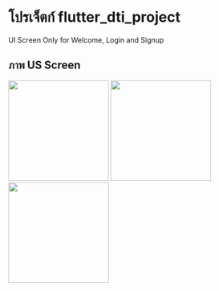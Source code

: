 # โปรเจ็ตก์ flutter_dti_project

UI Screen Only for Welcome, Login and Signup

## ภาพ US Screen 

<img src="https://github.com/user-attachments/assets/19ad2861-78f5-45b9-9e13-a7e099a9fdb1" width="200">

<img src="https://github.com/user-attachments/assets/7efa5b8e-f26a-40f1-866d-94afe00a6406" width="200">

<img src="https://github.com/user-attachments/assets/6d5d2408-f501-493b-95cc-5e5104184dff" width="200">
